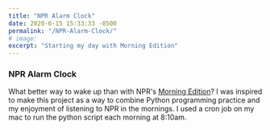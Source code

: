 ```yaml
---
title: "NPR Alarm Clock"
date: 2020-6-15 15:33:33 -0500
permalink: "/NPR-Alarm-Clock/"
# image: 
excerpt: "Starting my day with Morning Edition"
---
```


### NPR Alarm Clock
What better way to wake up than with NPR's [Morning Edition](https://www.npr.org/programs/morning-edition/)? I was inspired to make this project as a way to combine Python programming practice and my enjoyment of listening to NPR in the mornings. I used a cron job on my mac to run the python script each morning at 8:10am. 

